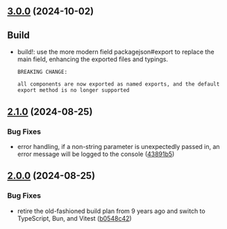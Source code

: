 ## [3.0.0](https://github.com/aqzhyi/chinese-conv/compare/v2.1.0...v3.0.0) (2024-10-02)

## Build

- build!: use the more modern field packagejson#export to replace the main field, enhancing the exported files and typings.

      BREAKING CHANGE:

      all components are now exported as named exports, and the default export method is no longer supported

## [2.1.0](https://github.com/aqzhyi/chinese-conv/compare/v2.0.0...v2.1.0) (2024-08-25)

### Bug Fixes

- error handling, if a non-string parameter is unexpectedly passed in, an error message will be logged to the console ([43891b5](https://github.com/aqzhyi/chinese-conv/commit/43891b5028c7048629e1384ba7988e9258205824))

## [2.0.0](https://github.com/Aqzhyi/chinese-conv/compare/v1.1.0...v2.0.0) (2024-08-25)

### Bug Fixes

- retire the old-fashioned build plan from 9 years ago and switch to TypeScript, Bun, and Vitest ([b0548c42](https://github.com/aqzhyi/chinese-conv/commit/b0548c429c2969b0c491617f554c92005dd24943))
